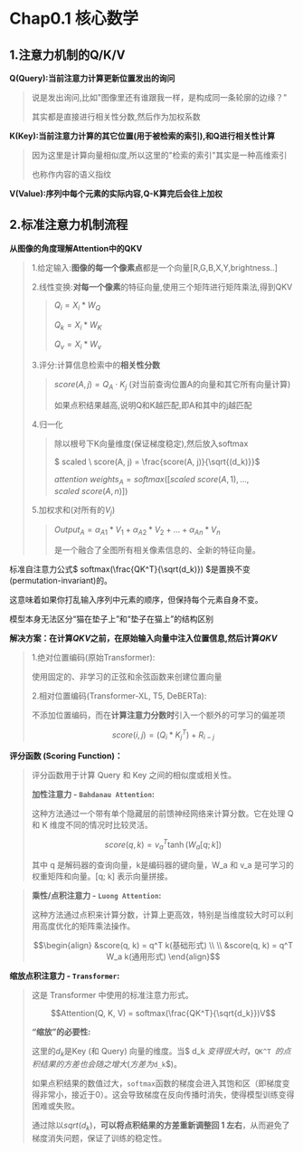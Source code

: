 # Chap0.1 核心数学

## 1.注意力机制的Q/K/V

**Q(Query):当前注意力计算更新位置发出的询问**

>   说是发出询问,比如"图像里还有谁跟我一样，是构成同一条轮廓的边缘？"
>
>   其实都是直接进行相关性分数,然后作为加权系数

**K(Key):当前注意力计算的其它位置(用于被检索的索引),和Q进行相关性计算**

>   因为这里是计算向量相似度,所以这里的"检索的索引"其实是一种高维索引
>
>   也称作内容的语义指纹

**V(Value):序列中每个元素的实际内容,Q-K算完后会往上加权**

## 2.标准注意力机制流程

**从图像的角度理解Attention中的QKV**

>   1.给定输入:**图像的每一个像素点**都是一个向量[R,G,B,X,Y,brightness..]
>
>   2.线性变换:**对每一个像素**的特征向量,使用三个矩阵进行矩阵乘法,得到QKV
>
>   >$Q_i = X_i * W_Q$
>   >
>   >$Q_k = X_i * W_K$
>   >
>   >$Q_v = X_i * W_v$
>
>   3.评分:计算信息检索中的**相关性分数**
>
>   >   $score(A,j) = Q_A \cdot K_j$ (对当前查询位置A的向量和其它所有向量计算)
>   >
>   >   如果点积结果越高,说明Q和K越匹配,即A和其中的j越匹配
>
>   4.归一化
>
>   >   除以根号下K向量维度(保证梯度稳定),然后放入softmax
>   >
>   >   $ scaled \ score(A, j) = \frac{score(A, j)}{\sqrt{(d_k)}}$
>   >
>   >   $attention \ weights_A = softmax([scaled \ score(A,1), ..., scaled \ score(A,n)])$
>
>   5.加权求和(对所有的$V_j$)
>
>   >   $Output_A = α_{A1} * V_1 + α_{A2} * V_2 + ... + α_{An} * V_n$
>   >
>   >   是一个融合了全图所有相关像素信息的、全新的特征向量。

标准自注意力公式$ softmax(\frac{QK^T}{\sqrt(d_k)}) $是置换不变 (permutation-invariant)的。

这意味着如果你打乱输入序列中元素的顺序，但保持每个元素自身不变。

模型本身无法区分“猫在垫子上”和“垫子在猫上”的结构区别

**解决方案：在计算$`QKV`$之前，在原始输入向量中注入位置信息,然后计算$`QKV`$**

>   1.绝对位置编码(原始Transformer):
>
>   使用固定的、非学习的正弦和余弦函数来创建位置向量
>
>   2.相对位置编码(Transformer-XL, T5, DeBERTa):
>
>   不添加位置编码，而在**计算注意力分数时**引入一个额外的可学习的偏差项
>
>   ```math
>   score(i, j) = (Q_i * K_j^T) + R_{i-j}
>   ```

**评分函数 (Scoring Function)：**

>评分函数用于计算 Query 和 Key 之间的相似度或相关性。
>
>**加性注意力 - `Bahdanau Attention`:**
>
>这种方法通过一个带有单个隐藏层的前馈神经网络来计算分数。它在处理 Q 和 K 维度不同的情况时比较灵活。
>
>```math
>score(q, k) = v_a^T \tanh(W_a[q; k])
>```
>
>
>其中 q 是解码器的查询向量，k是编码器的键向量，W_a 和 v_a 是可学习的权重矩阵和向量。[q; k] 表示向量拼接。

>**乘性/点积注意力 - `Luong Attention`:**
>
>这种方法通过点积来计算分数，计算上更高效，特别是当维度较大时可以利用高度优化的矩阵乘法操作。
>
>```math
>\begin{align}
>&score(q, k) = q^T k(基础形式)
>\\ \\
>&score(q, k) = q^T W_a k(通用形式)
>\end{align}
>```

**缩放点积注意力 - `Transformer`:**

>这是 Transformer 中使用的标准注意力形式。
>
>```math
>Attention(Q, K, V) = softmax(\frac{QK^T}{\sqrt{d_k}})V
>```
>
>**“缩放”的必要性:**
>
>这里的$`d_k`$是Key (和 Query) 向量的维度。当$ d_k $变得很大时，$`QK^T `$的点积结果的方差也会随之增大 (方差为$`d_k`$)。
>
>如果点积结果的数值过大，`softmax`函数的梯度会进入其饱和区（即梯度变得非常小，接近于0）。这会导致梯度在反向传播时消失，使得模型训练变得困难或失败。
>
>通过除以$`sqrt(d_k)`$，**可以将点积结果的方差重新调整回 1 左右**，从而避免了梯度消失问题，保证了训练的稳定性。
